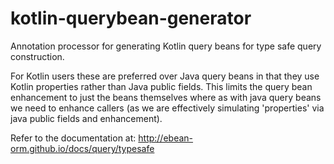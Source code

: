 # kotlin-querybean-generator
Annotation processor for generating Kotlin query beans for type safe query construction.

For Kotlin users these are preferred over Java query beans in that they use Kotlin properties 
rather than Java public fields. This limits the query bean enhancement to just the beans themselves
where as with java query beans we need to enhance callers (as we are effectively simulating 'properties'
via java public fields and enhancement).

Refer to the documentation at: http://ebean-orm.github.io/docs/query/typesafe
